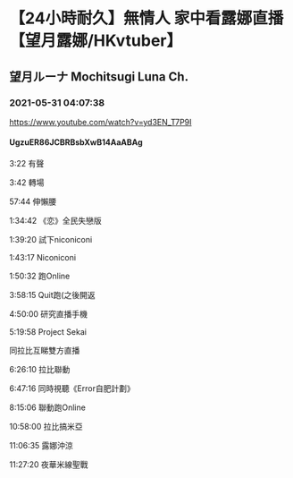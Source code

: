 # 【24小時耐久】無情人 家中看露娜直播【望月露娜/HKvtuber】

## 望月ルーナ  Mochitsugi Luna Ch.

### 2021-05-31 04:07:38

https://www.youtube.com/watch?v=yd3EN_T7P9I

#### UgzuER86JCBRBsbXwB14AaABAg

3:22 有聲

3:42 轉場

57:44 伸懶腰

1:34:42 《恋》全民失戀版

1:39:20 試下niconiconi

1:43:17 Niconiconi

1:50:32 跑Online

3:58:15 Quit跑(之後開返

4:50:00 研究直播手機

5:19:58 Project Sekai

同拉比互睇雙方直播

6:26:10 拉比聯動

6:47:16 同時視聽《Error自肥計劃》

8:15:06 聯動跑Online

10:58:00 拉比搞米亞

11:06:35 露娜沖涼

11:27:20 夜華米線聖戰

